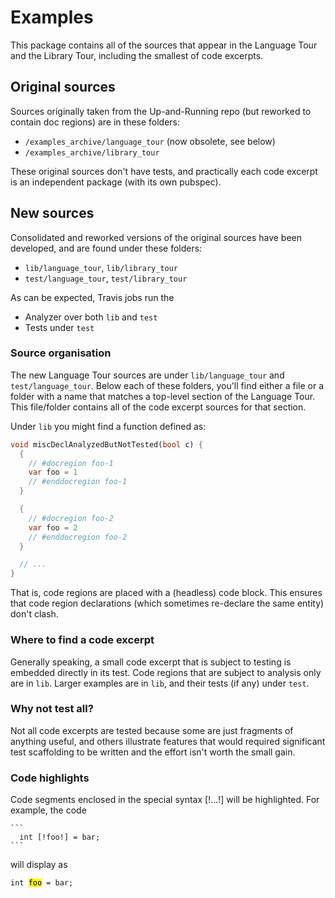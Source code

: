 # Examples

This package contains all of the sources that appear in the Language Tour and the Library Tour, including the smallest of code excerpts.

## Original sources

Sources originally taken from the Up-and-Running repo (but reworked to contain doc regions)
are in these folders:

- `/examples_archive/language_tour` (now obsolete, see below)
- `/examples_archive/library_tour`

These original sources don't have tests, and practically each code excerpt is an independent
package (with its own pubspec).

## New sources

Consolidated and reworked versions of the original sources have been developed,
and are found under these folders:

- `lib/language_tour`, `lib/library_tour`
- `test/language_tour`, `test/library_tour`

As can be expected, Travis jobs run the

- Analyzer over both `lib` and `test`
- Tests under `test`

### Source organisation

The new Language Tour sources are under `lib/language_tour` and `test/language_tour`.
Below each of these folders, you'll find either a file or a folder with a name
that matches a top-level section of the Language Tour. This file/folder contains
all of the code excerpt sources for that section.

Under `lib` you might find a function defined as:

```dart
void miscDeclAnalyzedButNotTested(bool c) {
  {
    // #docregion foo-1
    var foo = 1
    // #enddocregion foo-1
  }

  {
    // #docregion foo-2
    var foo = 2
    // #enddocregion foo-2
  }

  // ...
}
```

That is, code regions are placed with a (headless) code block. This ensures
that code region declarations (which sometimes re-declare the same entity)
don't clash.

### Where to find a code excerpt

Generally speaking, a small code excerpt that is subject to testing is embedded
directly in its test. Code regions that are subject to analysis only
are in `lib`. Larger examples are in `lib`, and their tests (if any) under `test`.

### Why not test all?

Not all code excerpts are tested because some are just fragments of anything
useful, and others illustrate features that would required significant test
scaffolding to be written and the effort isn't worth the small gain.

### Code highlights

Code segments enclosed in the special syntax [!...!] will be highlighted.
For example, the code

    ```
      int [!foo!] = bar;
    ```

will display as

  <code>int <mark>foo</mark> = bar;</code>

[lib/language_tour/classes/employee.dart]: https://github.com/dart-lang/site-www/blob/master/examples/lib/language_tour/classes/employee.dart
[lib/util/print.dart]: https://github.com/dart-lang/site-www/blob/master/examples/lib/util/print.dart
[test/language_tour/classes_test.dart#L95]: https://github.com/dart-lang/site-www/blob/master/examples/test/language_tour/classes_test.dart#L95
